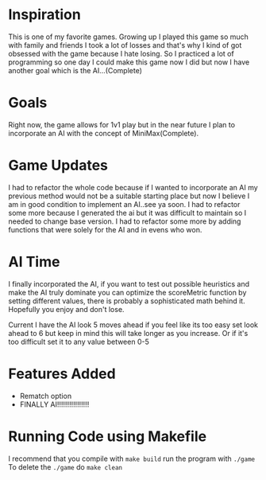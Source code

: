 # Inspiration 

This is one of my favorite games. Growing up I played this game so much with family and friends I took a lot of losses and that's why I kind of got obsessed with the game
because I hate losing. So I practiced a lot of programming so one day I could make this game now I did but now I have another goal which is the AI...(Complete)

# Goals
Right now, the game allows for 1v1 play but in the near future I plan to incorporate an AI with the concept of MiniMax(Complete).

# Game Updates
I had to refactor the whole code because if I wanted to incorporate an AI my previous method would not be a suitable starting place but now I believe I am in good condition to implement an AI..see ya soon. I had to refactor some more because I generated the ai but it was difficult to maintain so I needed to change base version. I had to refactor some more by adding functions that were solely for the AI and in evens who won.

# AI Time
I finally incorporated the AI, if you want to test out possible heuristics and make the AI truly dominate you can optimize the scoreMetric function by setting different values, there is probably a sophisticated math behind it. Hopefully you enjoy and don't lose.

Current I have the AI look 5 moves ahead if you feel like its too easy set look ahead to 6 but keep in mind this will take longer as you increase. Or if it's too difficult set it to any value between 0-5 

# Features Added
- Rematch option
- FINALLY AI!!!!!!!!!!!!!!!!

# Running Code using Makefile

I recommend that you compile with ``make build``
run the program with ``./game``
To delete the ``./game`` do ``make clean``

